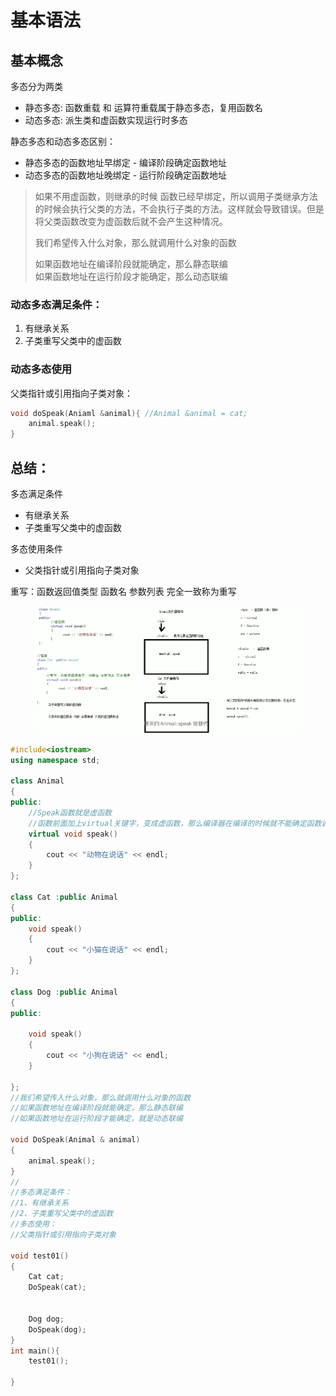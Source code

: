 # 基本语法

## 基本概念

多态分为两类

* 静态多态: 函数重载 和 运算符重载属于静态多态，复用函数名
* 动态多态: 派生类和虚函数实现运行时多态

静态多态和动态多态区别：

* 静态多态的函数地址早绑定 - 编译阶段确定函数地址
* 动态多态的函数地址晚绑定 - 运行阶段确定函数地址

> 如果不用虚函数，则继承的时候 函数已经早绑定，所以调用子类继承方法的时候会执行父类的方法，不会执行子类的方法。这样就会导致错误。但是 将父类函数改变为虚函数后就不会产生这种情况。
>
> 我们希望传入什么对象，那么就调用什么对象的函数
>
> 如果函数地址在编译阶段就能确定，那么静态联编\
> 如果函数地址在运行阶段才能确定，那么动态联编

### 动态多态满足条件：

1. 有继承关系
2. 子类重写父类中的虚函数

### 动态多态使用

父类指针或引用指向子类对象：&#x20;

```cpp
void doSpeak(Aniaml &animal){ //Animal &animal = cat;
    animal.speak();
}

```

## 总结：

多态满足条件

* 有继承关系
* 子类重写父类中的虚函数

多态使用条件

* 父类指针或引用指向子类对象

重写：函数返回值类型 函数名 参数列表 完全一致称为重写

<figure><img src="../../../.gitbook/assets/image (1) (1).png" alt=""><figcaption></figcaption></figure>

```cpp
#include<iostream>
using namespace std;

class Animal
{
public:
	//Speak函数就是虚函数
	//函数前面加上virtual关键字，变成虚函数，那么编译器在编译的时候就不能确定函数调用了。
	virtual void speak()
	{
		cout << "动物在说话" << endl;
	}
};

class Cat :public Animal
{
public:
	void speak()
	{
		cout << "小猫在说话" << endl;
	}
};

class Dog :public Animal
{
public:

	void speak()
	{
		cout << "小狗在说话" << endl;
	}

};
//我们希望传入什么对象，那么就调用什么对象的函数
//如果函数地址在编译阶段就能确定，那么静态联编
//如果函数地址在运行阶段才能确定，就是动态联编

void DoSpeak(Animal & animal)
{
	animal.speak();
}
//
//多态满足条件： 
//1、有继承关系
//2、子类重写父类中的虚函数
//多态使用：
//父类指针或引用指向子类对象

void test01()
{
	Cat cat;
	DoSpeak(cat);


	Dog dog;
	DoSpeak(dog);
}
int main(){
    test01();

}
```
